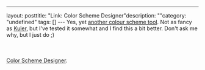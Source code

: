 --- 
layout: posttitle: "Link: Color Scheme Designer"description: ""category: "undefined" tags: [] --- Yes, yet <a href="http://colorschemedesigner.com/">another colour scheme tool</a>. Not as fancy as <a href="http://phun-ky.net/2010/03/link-kuler-by-adobe">Kuler</a>, but I've tested it somewhat and I find this a bit better. Don't ask me why, but I just do ;) <br /> <br /><br/><br/><a href="http://colorschemedesigner.com/">Color Scheme Designer</a>.<br/><br/>
